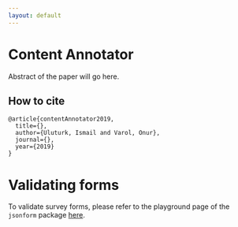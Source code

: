 ```yaml
---
layout: default
---
```


# Content Annotator

Abstract of the paper will go here.

## How to cite 

```
@article{contentAnnotator2019,
  title={},
  author={Uluturk, Ismail and Varol, Onur},
  journal={},
  year={2019}
}
```

# Validating forms

To validate survey forms, please refer to the playground page of the `jsonform` package [here](https://jsonform.github.io/jsonform/playground/index.html).
